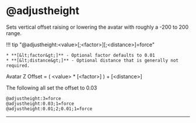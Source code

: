 # @adjustheight

Sets vertical offset raising or lowering the avatar with roughly a -200 to 200 range.

!!! tip "@adjustheight:&lt;value&gt;[;&lt;factor&gt;][;&lt;distance&gt;]=force"

    * **[&lt;factor&gt;]** - Optional factor defaults to 0.01
    * **[&lt;distance&gt;]** - Optional distance that is generally not required.

Avatar Z Offset = ( &lt;value&gt; * [&lt;factor&gt;] ) + [&lt;distance&gt;]

The following all set the offset to 0.03

    @adjustheight:3=force
    @adjustheight:0.03;1=force
    @adjustheight:0.01;2;0.01;1=force

---
